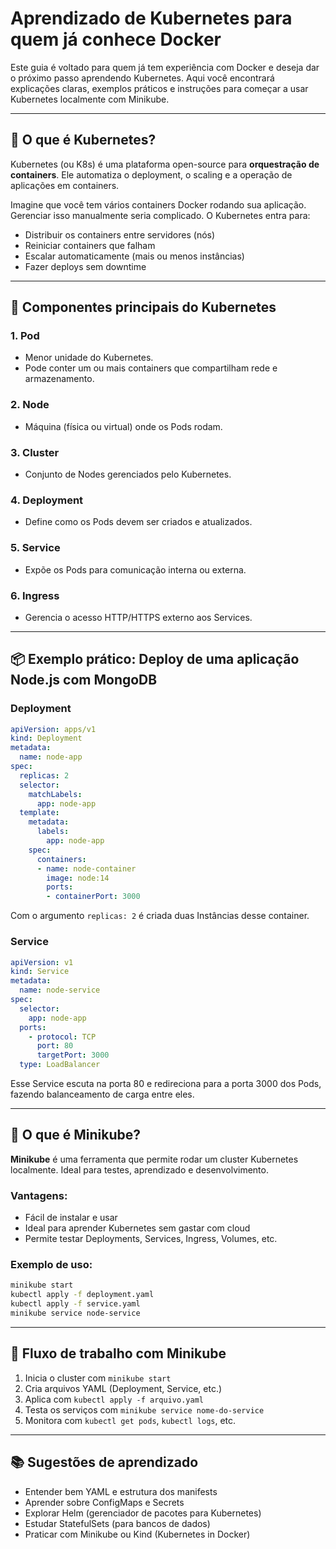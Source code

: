 
# Aprendizado de Kubernetes para quem já conhece Docker

Este guia é voltado para quem já tem experiência com Docker e deseja dar o próximo passo aprendendo Kubernetes. Aqui você encontrará explicações claras, exemplos práticos e instruções para começar a usar Kubernetes localmente com Minikube.

---

## 🧠 O que é Kubernetes?

Kubernetes (ou K8s) é uma plataforma open-source para **orquestração de containers**. Ele automatiza o deployment, o scaling e a operação de aplicações em containers.

Imagine que você tem vários containers Docker rodando sua aplicação. Gerenciar isso manualmente seria complicado. O Kubernetes entra para:

- Distribuir os containers entre servidores (nós)
- Reiniciar containers que falham
- Escalar automaticamente (mais ou menos instâncias)
- Fazer deploys sem downtime

---

## 🧩 Componentes principais do Kubernetes

### 1. **Pod**
- Menor unidade do Kubernetes.
- Pode conter um ou mais containers que compartilham rede e armazenamento.

### 2. **Node**
- Máquina (física ou virtual) onde os Pods rodam.

### 3. **Cluster**
- Conjunto de Nodes gerenciados pelo Kubernetes.

### 4. **Deployment**
- Define como os Pods devem ser criados e atualizados.

### 5. **Service**
- Expõe os Pods para comunicação interna ou externa.

### 6. **Ingress**
- Gerencia o acesso HTTP/HTTPS externo aos Services.

---

## 📦 Exemplo prático: Deploy de uma aplicação Node.js com MongoDB

### Deployment
```yaml
apiVersion: apps/v1
kind: Deployment
metadata:
  name: node-app
spec:
  replicas: 2
  selector:
    matchLabels:
      app: node-app
  template:
    metadata:
      labels:
        app: node-app
    spec:
      containers:
      - name: node-container
        image: node:14
        ports:
        - containerPort: 3000
```
Com o argumento `replicas: 2` é criada duas Instâncias desse container.

### Service
```yaml
apiVersion: v1
kind: Service
metadata:
  name: node-service
spec:
  selector:
    app: node-app
  ports:
    - protocol: TCP
      port: 80
      targetPort: 3000
  type: LoadBalancer
```

Esse Service escuta na porta 80 e redireciona para a porta 3000 dos Pods, fazendo balanceamento de carga entre eles.

---

## 🧪 O que é Minikube?

**Minikube** é uma ferramenta que permite rodar um cluster Kubernetes localmente. Ideal para testes, aprendizado e desenvolvimento.

### Vantagens:
- Fácil de instalar e usar
- Ideal para aprender Kubernetes sem gastar com cloud
- Permite testar Deployments, Services, Ingress, Volumes, etc.

### Exemplo de uso:
```bash
minikube start
kubectl apply -f deployment.yaml
kubectl apply -f service.yaml
minikube service node-service
```

---

## 🧭 Fluxo de trabalho com Minikube

1. Inicia o cluster com `minikube start`
2. Cria arquivos YAML (Deployment, Service, etc.)
3. Aplica com `kubectl apply -f arquivo.yaml`
4. Testa os serviços com `minikube service nome-do-service`
5. Monitora com `kubectl get pods`, `kubectl logs`, etc.

---

## 📚 Sugestões de aprendizado

- Entender bem YAML e estrutura dos manifests
- Aprender sobre ConfigMaps e Secrets
- Explorar Helm (gerenciador de pacotes para Kubernetes)
- Estudar StatefulSets (para bancos de dados)
- Praticar com Minikube ou Kind (Kubernetes in Docker)

